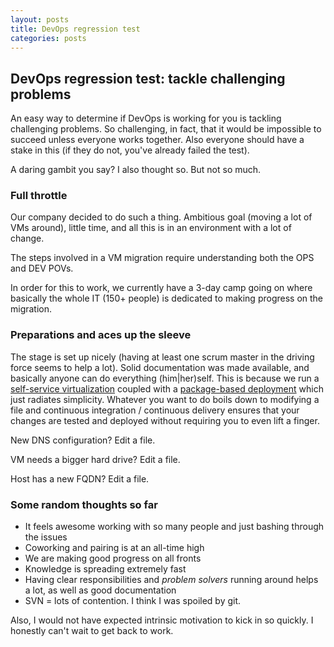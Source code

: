 ```yaml
---
layout: posts
title: DevOps regression test
categories: posts
---
```


## DevOps regression test: tackle challenging problems

An easy way to determine if DevOps is working for you is tackling challenging
problems. So challenging, in fact, that it would be impossible to succeed unless
everyone works together. Also everyone should have a stake in this (if they do not,
you've already failed the test).


A daring gambit you say? I also thought so. But not so much.
<!-- more -->
### Full throttle
Our company decided to do such a thing. Ambitious goal (moving a lot of VMs around),
little time, and all this is in an environment with a lot of change.

The steps involved in a VM migration require understanding both the OPS and DEV POVs.

In order for this to work, we currently have a 3-day camp going on where basically the whole IT (150+ people)
is dedicated to making progress on the migration.


### Preparations and aces up the sleeve

The stage is set up nicely (having at least one scrum master in the driving force seems to help a lot).
Solid documentation was made available, and basically anyone can do everything (him|her)self.
This is because we run a [self-service virtualization](https://github.com/ImmobilienScout24/lab-manager-light) coupled with a [package-based deployment](http://www.yadt-project.org) which just radiates simplicity.
Whatever you want to do boils down to modifying a file and continuous integration / continuous delivery ensures that
your changes are tested and deployed without requiring you to even lift a finger.

New DNS configuration? Edit a file.

VM needs a bigger hard drive? Edit a file.

Host has a new FQDN? Edit a file.

### Some random thoughts so far
 * It feels awesome working with so many people and just bashing through the issues
 * Coworking and pairing is at an all-time high
 * We are making good progress on all fronts
 * Knowledge is spreading extremely fast
 * Having clear responsibilities and *problem solvers* running around helps a lot, as well as good documentation
 * SVN = lots of contention. I think I was spoiled by git.

Also, I would not have expected intrinsic motivation to kick in so quickly.
I honestly can't wait to get back to work.

